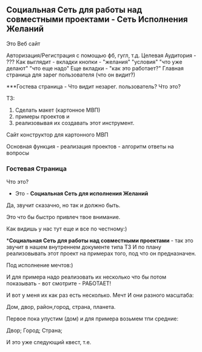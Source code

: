 ## Социальная Сеть для работы над совместными проектами - Сеть Исполнения Желаний
Это Веб сайт

Авторизация/Регистрация с помощью фб, гугл, т.д.
Целевая Аудитория - ???
Как выглядит - вкладки кнопки - "желания" "условия" "что уже делают" "что еще надо"
Еще вкладки - "как это работает?" 
Главная страница для зарег пользователя (что он видит?)


***Гостева страница - Что видит незарег. пользователь? Что это?

ТЗ:
1. Cделать макет (картонное МВП) 
2. примеры проектов и 
3. реализовывая их создавать этот инструмент. 

Сайт конструктор для картонного МВП

Основная функция - реализация проектов -  алгоритм ответы на вопросы

### Гостевая Страница
Что это? 
- Это - __Социальная Сеть для исполнения Желаний__

Да, звучит сказачно, но так и должно быть.

Это что бы быстро привлеч твое внимание.

Как видишь у нас тут еще и все по честному:)

*__Социальная Сеть для работы над совместными проектами__ - так это звучит в нашем внутреннем документе типа ТЗ
И по плану реализовывать этот проект на примерах того, под что он предназначен.

Под исполнение мечтов:)

И для примера надо реализовать их несколько что бы потом показывать - вот смотрите - РАБОТАЕТ!

И вот у меня их как раз есть несколько. Мечт
И они разного масштаба:

Дом, двор, район,город, страна, планета.

Первое пока упустим (дом) и для примера возьмем тпи средние:

Двор;
Город;
Страна;

И это уже следующий квест, т.е. 

